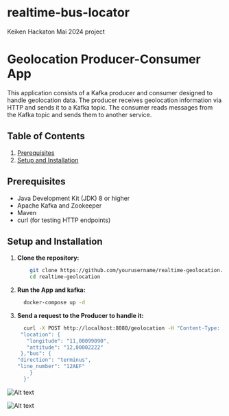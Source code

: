 # realtime-bus-locator
Keiken Hackaton Mai 2024 project

# Geolocation Producer-Consumer App

This application consists of a Kafka producer and consumer designed to handle geolocation data. The producer receives geolocation information via HTTP and sends it to a Kafka topic. The consumer reads messages from the Kafka topic and sends them to another service.

## Table of Contents

1. [Prerequisites](#prerequisites)
2. [Setup and Installation](#setup-and-installation)

## Prerequisites

- Java Development Kit (JDK) 8 or higher
- Apache Kafka and Zookeeper
- Maven
- curl (for testing HTTP endpoints)

## Setup and Installation

1. **Clone the repository:**
   ```sh
       git clone https://github.com/yourusername/realtime-geolocation.git
       cd realtime-geolocation

2.  **Run the App and kafka:**
    ```sh
      docker-compose up -d
3.  **Send a request to the Producer to handle it:**
    ```sh
      curl -X POST http://localhost:8080/geolocation -H "Content-Type: application/json" -d '{
     "location": {
       "longitude": "11,00099090",
       "attitude": "12,00002222"
     },"bus": {
    "direction": "terminus",
    "line_number": "12AEF"
        }
      }'
![Alt text](images/send-request.png)

![Alt text](images/kafka-topic.png)
